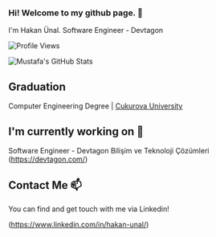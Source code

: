 ### Hi! Welcome to my github page. 👋


I'm Hakan Ünal. Software Engineer - Devtagon

![Profile Views](https://komarev.com/ghpvc/?username=Hakan-unal)

![Mustafa's GitHub Stats](https://github-readme-stats.vercel.app/api?username=Hakan-unal&show_icons=true)

## Graduation

Computer Engineering Degree |  [Cukurova University](https://www.cu.edu.tr/)

## I'm currently working on 🔭

Software Engineer - Devtagon Bilişim ve Teknoloji Çözümleri (https://devtagon.com/)


## Contact Me 📫

You can find and get touch with me via Linkedin!

(https://www.linkedin.com/in/hakan-unal/)

